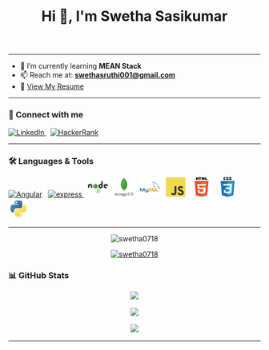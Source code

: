 <h1 align="center">Hi 👋, I'm Swetha Sasikumar</h1>
<h3 align="center" style="color:white;">🚀 Full Stack Developer | MEAN Stack Enthusiast from India 🇮🇳</h3>

---

- 🌱 I’m currently learning **MEAN Stack**
- 📫 Reach me at: **swethasruthi001@gmail.com**
- 📄 [View My Resume](https://drive.google.com/file/d/1JlEFW2SJMhtsC3ANZUgju-8-BMPBTCCA/view?usp=drive_link)

---

### 🤝 Connect with me
<p align="left">
  <a href="https://www.linkedin.com/in/swetha-s-734826223/" target="_blank">
    <img src="https://raw.githubusercontent.com/rahuldkjain/github-profile-readme-generator/master/src/images/icons/Social/linked-in-alt.svg" alt="LinkedIn" width="30" height="30"/>
  </a>
  &nbsp;
  <a href="https://www.hackerrank.com/profile/swethasruthi001" target="_blank">
    <img src="https://raw.githubusercontent.com/rahuldkjain/github-profile-readme-generator/master/src/images/icons/Social/hackerrank.svg" alt="HackerRank" width="30" height="30"/>
  </a>
</p>

---

### 🛠️ Languages & Tools
<p align="left">
  <a href="https://angular.io" target="_blank"><img src="https://angular.io/assets/images/logos/angular/angular.svg" width="40" height="40" alt="Angular"/></a>
  &nbsp;
  <a href="https://expressjs.com" target="_blank" rel="noreferrer">
  <img src="https://upload.wikimedia.org/wikipedia/commons/6/64/Expressjs.png" alt="express" width="100" height="40" />
</a>
  &nbsp;
  <a href="https://nodejs.org" target="_blank"><img src="https://raw.githubusercontent.com/devicons/devicon/master/icons/nodejs/nodejs-original-wordmark.svg" width="40" height="40" alt="Node.js"/></a>
  &nbsp;
  <a href="https://www.mongodb.com/" target="_blank"><img src="https://raw.githubusercontent.com/devicons/devicon/master/icons/mongodb/mongodb-original-wordmark.svg" width="40" height="40" alt="MongoDB"/></a>
  &nbsp;
  <a href="https://www.mysql.com/" target="_blank"><img src="https://raw.githubusercontent.com/devicons/devicon/master/icons/mysql/mysql-original-wordmark.svg" width="40" height="40" alt="MySQL"/></a>
  &nbsp;
  <a href="https://developer.mozilla.org/en-US/docs/Web/JavaScript" target="_blank"><img src="https://raw.githubusercontent.com/devicons/devicon/master/icons/javascript/javascript-original.svg" width="40" height="40" alt="JavaScript"/></a>
  &nbsp;
  <a href="https://www.w3schools.com/html/" target="_blank"><img src="https://raw.githubusercontent.com/devicons/devicon/master/icons/html5/html5-original-wordmark.svg" width="40" height="40" alt="HTML5"/></a>
  &nbsp;
  <a href="https://www.w3schools.com/css/" target="_blank"><img src="https://raw.githubusercontent.com/devicons/devicon/master/icons/css3/css3-original-wordmark.svg" width="40" height="40" alt="CSS3"/></a>
  &nbsp;
  <a href="https://www.python.org" target="_blank"><img src="https://raw.githubusercontent.com/devicons/devicon/master/icons/python/python-original.svg" width="40" height="40" alt="Python"/></a>
</p>

---

<p align="center">
  <img src="https://komarev.com/ghpvc/?username=swetha0718&label=Profile%20views&color=0e75b6&style=flat" alt="swetha0718" />
</p>

<p align="center">
  <a href="https://github.com/ryo-ma/github-profile-trophy">
    <img src="https://github-profile-trophy.vercel.app/?username=swetha0718&theme=algolia" alt="swetha0718" />
  </a>
</p>

### 📊 GitHub Stats
<p align="center">
  <img src="https://github-readme-stats.vercel.app/api?username=swetha0718&show_icons=true&theme=tokyonight" />
</p>
<p align="center">
  <img src="https://github-readme-stats.vercel.app/api/top-langs/?username=swetha0718&layout=compact&theme=tokyonight" />
</p>
<p align="center">
  <img src="https://github-readme-streak-stats.herokuapp.com/?user=swetha0718&theme=tokyonight" />
</p>

---


